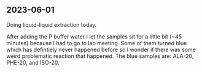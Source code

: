 ## 2023-06-01
Doing liquid-liquid extraction today. 

After adding the P buffer water I let the samples sit for a little bit (~45 minutes) because I had to go to lab meeting. 
Some of them turned blue which has defintiely never happened before so I wonder if there was some weird problematic reaction that happened. 
The blue samples are: ALA-20, PHE-20, and ISO-20.


